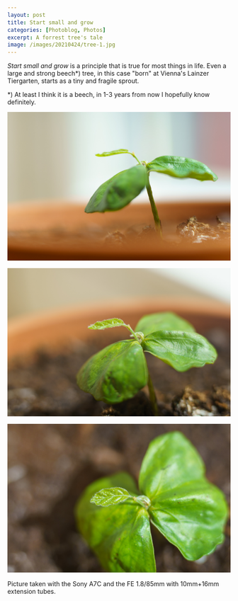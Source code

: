 ```yaml
---
layout: post
title: Start small and grow
categories: [Photoblog, Photos]
excerpt: A forrest tree's tale 
image: /images/20210424/tree-1.jpg
---
```


*Start small and grow* is a principle that is true for most things in life.
Even a large and strong beech*) tree, in this case "born" at Vienna's Lainzer Tiergarten, starts as a tiny and fragile sprout.

*) At least I think it is a beech, in 1-3 years from now I hopefully know definitely.

![Small tree - a beech?](../images/20210424/tree-1.jpg)

![Small tree - a beech?](../images/20210424/tree-2.jpg)

![Small tree - a beech?](../images/20210424/tree-3.jpg)

Picture taken with the Sony A7C and the FE 1.8/85mm with 10mm+16mm extension tubes.
